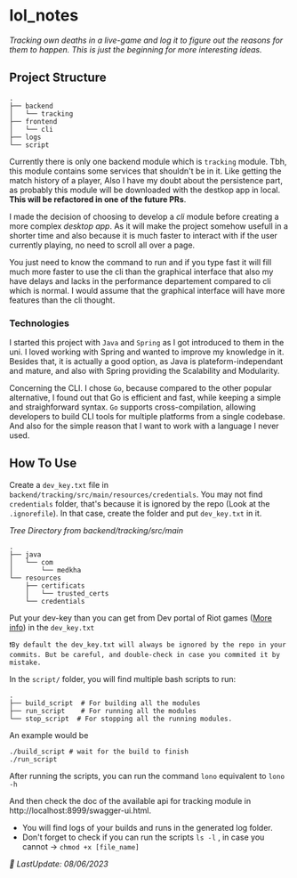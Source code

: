 # lol_notes
*Tracking own deaths in a live-game and log it to figure out the reasons for them to happen. This is just the beginning for more interesting ideas.*

## Project Structure
```
.
├── backend
│   └── tracking
├── frontend
│   └── cli
├── logs
└── script
```
Currently there is only one backend module which is `tracking` module. Tbh, this module contains some services that shouldn't be in it. Like
getting the match history of a player, Also I have my doubt about the persistence part, as probably this module will be downloaded with the 
destkop app in local. **This will be refactored in one of the future PRs**. 

I made the decision of choosing to develop a *cli* module before creating a more complex *desktop app*. As it will make the project somehow usefull in a shorter time
and also because it is much faster to interact with if the user currently playing, no need to scroll all over a page.

You just need to know the command to run and if you type fast it will fill much more faster to use the cli than the graphical interface that 
also my have delays and lacks in the performance departement compared to cli which is normal. I would assume that the graphical interface will
have more features than the cli thought. 

### Technologies
I started this project with `Java` and `Spring` as I got introduced to them in the uni. I loved working with Spring and wanted to improve my 
knowledge in it. Besides that, it is actually a good option, as Java is plateform-independant and mature, and also with Spring providing the
Scalability and Modularity. 

Concerning the CLI. I chose `Go`, because compared to the other popular alternative, I found out that Go is efficient and fast, while keeping
a simple and straighforward syntax. `Go` supports cross-compilation, allowing developers to build CLI tools for multiple platforms from a single codebase.
And also for the simple reason that I want to work with a language I never used. 


## How To Use 

Create a `dev_key.txt` file in `backend/tracking/src/main/resources/credentials`. You may not find `credentials` folder, that's because it is ignored by the repo (Look at the `.ignorefile`). In that case, create the folder and put `dev_key.txt` in it. 

*Tree Directory from backend/tracking/src/main*
```
.
├── java
│   └── com
│       └── medkha
└── resources
    ├── certificats
    │   └── trusted_certs
    └── credentials
```                                  
Put your dev-key than you can get from Dev portal of Riot games ([More info](https://developer.riotgames.com/)) in the `dev_key.txt`

`❗By default the dev_key.txt will always be ignored by the repo in your commits. But be careful, and double-check in case you commited it by mistake.`

In the `script/` folder, you will find multiple bash scripts to run:
```
.
├── build_script  # For building all the modules 
├── run_script    # For running all the modules
└── stop_script  # For stopping all the running modules. 
```
An example would be 
```
./build_script # wait for the build to finish 
./run_script
```
After running the scripts, you can run the command `lono` equivalent to `lono -h` 

And then check the doc of the available api for tracking module in http://localhost:8999/swagger-ui.html. 
- You will find logs of your builds and runs in the generated log folder.
- Don't forget to check if you can run the scripts `ls -l` , in case you cannot -> `chmod +x [file_name]`









*🔄 LastUpdate: 08/06/2023* 


